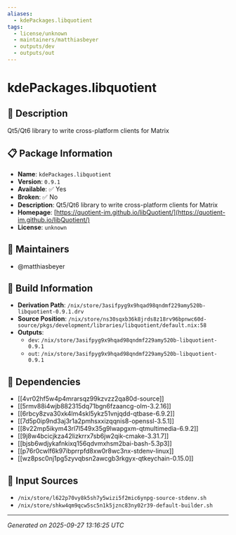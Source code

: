 ```yaml
---
aliases:
  - kdePackages.libquotient
tags:
  - license/unknown
  - maintainers/matthiasbeyer
  - outputs/dev
  - outputs/out
---
```


# kdePackages.libquotient

## 📝 Description

Qt5/Qt6 library to write cross-platform clients for Matrix

## 📋 Package Information

- **Name**: `kdePackages.libquotient`
- **Version**: `0.9.1`
- **Available**: ✅ Yes
- **Broken**: ✅ No
- **Description**: Qt5/Qt6 library to write cross-platform clients for Matrix
- **Homepage**: [https://quotient-im.github.io/libQuotient/](https://quotient-im.github.io/libQuotient/)
- **License**: `unknown`
## 👥 Maintainers

- @matthiasbeyer


## 🔧 Build Information

- **Derivation Path**: `/nix/store/3asifpyg9x9hqad98qndmf229amy520b-libquotient-0.9.1.drv`
- **Source Position**: `/nix/store/ns30sqxb36k8jrds8z18rv96bpnwc60d-source/pkgs/development/libraries/libquotient/default.nix:58`
- **Outputs**:
  - `dev`:  `/nix/store/3asifpyg9x9hqad98qndmf229amy520b-libquotient-0.9.1`
  - `out`:  `/nix/store/3asifpyg9x9hqad98qndmf229amy520b-libquotient-0.9.1`

## 🔗 Dependencies

- [[4vr02hf5w4p4mrarsqz99kzvzz2qa80d-source]]
- [[5rmv88i4wjb882315dq71bgn6fzaancg-olm-3.2.16]]
- [[6rbcy8zva30xk4lm4skl5ykz51vnjqdd-qtbase-6.9.2]]
- [[7d5p0ip9nd3aj3r1a2pmhsxxizqqnis8-openssl-3.5.1]]
- [[8v22mp5ikym43rl7l549x35g9lwapgxm-qtmultimedia-6.9.2]]
- [[9j8w4bcicjkza42lizkrrx7sb6jw2qik-cmake-3.31.7]]
- [[bjsb6wdjykafnkixq156qdvmxhsm2bai-bash-5.3p3]]
- [[p76r0cwlf6k97ibprrpfd8xw0r8wc3nx-stdenv-linux]]
- [[wz8psc0nj1pg5zyvqbsn2awcgb3rkgyx-qtkeychain-0.15.0]]

## 📁 Input Sources

- `/nix/store/l622p70vy8k5sh7y5wizi5f2mic6ynpg-source-stdenv.sh`
- `/nix/store/shkw4qm9qcw5sc5n1k5jznc83ny02r39-default-builder.sh`

---
*Generated on 2025-09-27 13:16:25 UTC*
